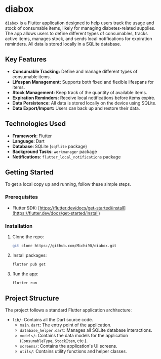# diabox

`diabox` is a Flutter application designed to help users track the usage and stock of consumable items, likely for managing diabetes-related supplies. The app allows users to define different types of consumables, tracks active items, manages stock, and sends local notifications for expiration reminders. All data is stored locally in a SQLite database.

## Key Features

*   **Consumable Tracking:** Define and manage different types of consumable items.
*   **Lifespan Management:** Supports both fixed and flexible lifespans for items.
*   **Stock Management:** Keep track of the quantity of available items.
*   **Expiration Reminders:** Receive local notifications before items expire.
*   **Data Persistence:** All data is stored locally on the device using SQLite.
*   **Data Export/Import:** Users can back up and restore their data.

## Technologies Used

*   **Framework**: Flutter
*   **Language**: Dart
*   **Database**: SQLite (`sqflite` package)
*   **Background Tasks**: `workmanager` package
*   **Notifications**: `flutter_local_notifications` package

## Getting Started

To get a local copy up and running, follow these simple steps.

### Prerequisites

*   Flutter SDK: [https://flutter.dev/docs/get-started/install](https://flutter.dev/docs/get-started/install)

### Installation

1.  Clone the repo:
    ```sh
    git clone https://github.com/Michi90/diabox.git
    ```
2.  Install packages:
    ```sh
    flutter pub get
    ```
3.  Run the app:
    ```sh
    flutter run
    ```

## Project Structure

The project follows a standard Flutter application architecture:

*   `lib/`: Contains all the Dart source code.
    *   `main.dart`: The entry point of the application.
    *   `database_helper.dart`: Manages all SQLite database interactions.
    *   `models/`: Contains the data models for the application (`ConsumableType`, `StockItem`, etc.).
    *   `screens/`: Contains the application's UI screens.
    *   `utils/`: Contains utility functions and helper classes.
